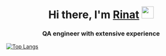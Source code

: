 <h1 align="center">Hi there, I'm <a href="https://github.com/ZloyByryndyk" target="_blank">Rinat</a> 
<img src="https://github.com/blackcater/blackcater/raw/main/images/Hi.gif" height="32"/></h1>
<h3 align="center">QA engineer with extensive experience</h3>

[![Top Langs](https://github-readme-stats.vercel.app/api/top-langs/?username=ZloyByryndyk&layout=compact)](https://github.com/ZloyByryndyk/github-readme-stats)


<!--
**ZloyByryndyk/ZloyByryndyk** is a ✨ _special_ ✨ repository because its `README.md` (this file) appears on your GitHub profile.

Here are some ideas to get you started:

- 🔭 I’m currently working on ...
- 🌱 I’m currently learning ...
- 👯 I’m looking to collaborate on ...
- 🤔 I’m looking for help with ...
- 💬 Ask me about ...
- 📫 How to reach me: ...
- 😄 Pronouns: ...
- ⚡ Fun fact: ...
-->
